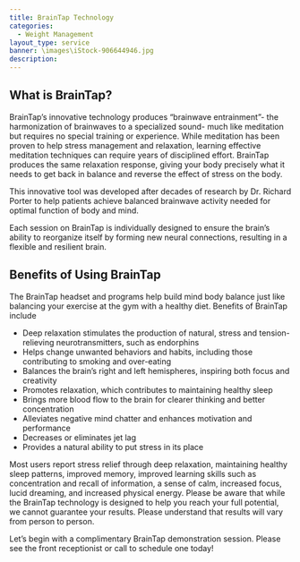 ```yaml
---
title: BrainTap Technology
categories:
  - Weight Management
layout_type: service
banner: \images\iStock-906644946.jpg
description:
---
```

## What is BrainTap?
BrainTap’s innovative technology produces “brainwave entrainment”- the harmonization of brainwaves to a specialized sound- much like meditation but requires no special training or experience. While meditation has been proven to help stress management and relaxation, learning effective meditation techniques can require years of disciplined effort. BrainTap produces the same relaxation response, giving your body precisely what it needs to get back in balance and reverse the effect of stress on the body.

This innovative tool was developed after decades of research by Dr. Richard Porter to help patients achieve balanced brainwave activity needed for optimal function of body and mind.

Each session on BrainTap is individually designed to ensure the brain’s ability to reorganize itself by forming new neural connections, resulting in a flexible and resilient brain.

## Benefits of Using BrainTap
The BrainTap headset and programs help build mind body balance just like balancing your exercise at the gym with a healthy diet. Benefits of BrainTap include

* Deep relaxation stimulates the production
of natural, stress and tension-relieving
neurotransmitters, such as endorphins
* Helps change unwanted behaviors and
habits, including those contributing to
smoking and over-eating
* Balances the brain’s right and left
hemispheres, inspiring both focus and
creativity
* Promotes relaxation, which contributes to
maintaining healthy sleep
* Brings more blood flow to the brain for
clearer thinking and better concentration
* Alleviates negative mind chatter and
enhances motivation and performance
* Decreases or eliminates jet lag
* Provides a natural ability to put stress in
its place

Most users report stress relief through deep relaxation, maintaining healthy sleep patterns, improved memory, improved learning skills such as concentration and recall of information, a sense of calm, increased focus, lucid dreaming, and
increased physical energy. Please be aware that while the BrainTap technology is designed to help you reach your full potential, we cannot guarantee your results. Please understand that results will vary from person to person.

Let’s begin with a complimentary BrainTap demonstration session. Please see the front receptionist or call to schedule one today!
